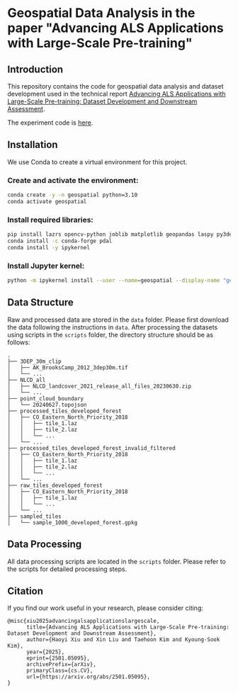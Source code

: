 # Geospatial Data Analysis in the paper "Advancing ALS Applications with Large-Scale Pre-training"

## Introduction
This repository contains the code for geospatial data analysis and dataset development used in the technical report [Advancing ALS Applications with Large-Scale Pre-training: Dataset Development and Downstream Assessment](https://arxiv.org/abs/2501.05095). 

The experiment code is [here](https://github.com/martianxiu/ALS_pretraining).

## Installation
We use Conda to create a virtual environment for this project.

### Create and activate the environment:
```sh
conda create -y -n geospatial python=3.10
conda activate geospatial
```

### Install required libraries:
```sh
pip install lazrs opencv-python joblib matplotlib geopandas laspy py3dep utm scikit-image rasterio colorama jupyterlab
conda install -c conda-forge pdal
conda install -y ipykernel
```

### Install Jupyter kernel:
```sh
python -m ipykernel install --user --name=geospatial --display-name "geospatial"
```

## Data Structure
Raw and processed data are stored in the `data` folder. Please first download the data following the instructions in `data`. 
After processing the datasets using scripts in the `scripts` folder, the directory structure should be as follows:

```
.
├── 3DEP_30m_clip
│   ├── AK_BrooksCamp_2012_3dep30m.tif
│   └── ...
├── NLCD_all
│   ├── NLCD_landcover_2021_release_all_files_20230630.zip
│   └── ...
├── point_cloud_boundary
│   └── 20240627.topojson
├── processed_tiles_developed_forest
│   ├── CO_Eastern_North_Priority_2018
│   │   ├── tile_1.laz
│   │   ├── tile_2.laz
│   │   └── ...
│   └── ...
├── processed_tiles_developed_forest_invalid_filtered
│   ├── CO_Eastern_North_Priority_2018
│   │   ├── tile_1.laz
│   │   ├── tile_2.laz
│   │   └── ...
│   └── ...
├── raw_tiles_developed_forest
│   ├── CO_Eastern_North_Priority_2018
│   │   ├── tile_1.laz
│   │   └── ...
│   └── ...
├── sampled_tiles
│   └── sample_1000_developed_forest.gpkg
```

## Data Processing
All data processing scripts are located in the `scripts` folder. Please refer to the scripts for detailed processing steps.


## Citation
If you find our work useful in your research, please consider citing:
```
@misc{xiu2025advancingalsapplicationslargescale,
      title={Advancing ALS Applications with Large-Scale Pre-training: Dataset Development and Downstream Assessment}, 
      author={Haoyi Xiu and Xin Liu and Taehoon Kim and Kyoung-Sook Kim},
      year={2025},
      eprint={2501.05095},
      archivePrefix={arXiv},
      primaryClass={cs.CV},
      url={https://arxiv.org/abs/2501.05095}, 
}
```

